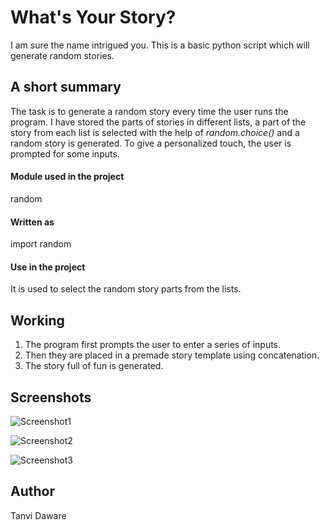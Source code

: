 # What's Your Story?
I am sure the name intrigued you. This is a basic python script which will generate random stories.

## A short summary
The task is to generate a random story every time the user runs the program. I have stored the parts of stories in different lists, a part of the story from each list is selected with the help of _random.choice()_ and a random story is generated. To give a personalized touch, the user is prompted for some inputs.

#### Module used in the project 
random
#### Written as
import random
#### Use in the project
It is used to select the random story parts from the lists.

## Working
1. The program first prompts the user to enter a series of inputs.
2. Then they are placed in a premade story template using concatenation.
3. The story full of fun is generated.

## Screenshots 

![Screenshot1](https://github.com/tanvidaware17/Awesome_Python_Scripts/blob/main/BasicPythonScripts/What's%20Your%20Story/Images/screenshot1.png?raw=true)

![Screenshot2](https://github.com/tanvidaware17/Awesome_Python_Scripts/blob/main/BasicPythonScripts/What's%20Your%20Story/Images/screenshot2.png?raw=true)

![Screenshot3](https://github.com/tanvidaware17/Awesome_Python_Scripts/blob/main/BasicPythonScripts/What's%20Your%20Story/Images/screenshot3.png?raw=true)

## Author
Tanvi Daware
